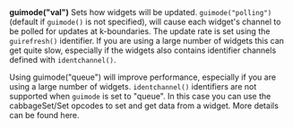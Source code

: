 <a name="guimode"><h3 style="padding-top: 40px; margin-top: 40px;"></h3></a>
**guimode("val")** Sets how widgets will be updated. `guimode("polling")` (default if `guimode()` is not specified), will cause each widget's channel to be polled for updates at k-boundaries. The update rate is set using the `guirefresh()` identifier. If you are using a large number of widgets this can get quite slow, especially if the widgets also contains identifier channels defined with `identchannel()`.

Using guimode("queue") will improve performance, especially if you are using a large number of widgets. `identchannel()` identifiers are not supported when `guimode` is set to "queue". In this case you can use the cabbageSet/Set opcodes to set and get data from a widget. More details can be found here.  

